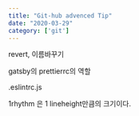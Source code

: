 ```yaml
---
title: "Git-hub advenced Tip"
date: "2020-03-29"
category: ['git']
---
```


revert, 이름바꾸기

gatsby의 prettierrc의 역할

.eslintrc.js

1rhythm 은 1 lineheight만큼의 크기이다.